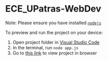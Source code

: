 # ECE_UPatras-WebDev
Note: Please ensure you have installed <code><a href="https://nodejs.org/en/download/">nodejs</a></code>

  To preview and run the project on your device:
  1) Open project folder in <a href="https://code.visualstudio.com/download">Visual Studio Code</a>
  2) In the terminal, run `node app.js`
  3) Go to <a href="http://localhost:3000">this link</a> to view project in browser
